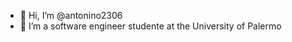 - 👋 Hi, I’m @antonino2306
- 👀 I’m a software engineer studente at the University of Palermo


<!---
antonino2306/antonino2306 is a ✨ special ✨ repository because its `README.md` (this file) appears on your GitHub profile.
You can click the Preview link to take a look at your changes.
--->
